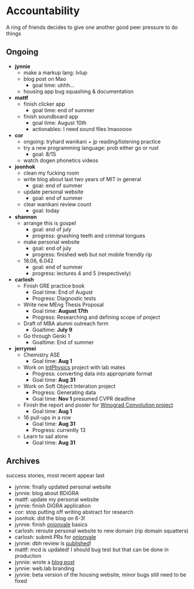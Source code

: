 # Accountability

A ring of friends decides to give one another good peer pressure to do things

## Ongoing
* **jynnie**
  * make a markup lang: lvlup
  * blog post on Mao
    * goal time: uhhh...
  * housing app bug squashing & documentation
* **mattf** 
  * finish clicker app
    * goal time: end of summer
  * finish soundboard app
    * goal time: August 10th
    * actionables: I need sound files lmaooooo
* **cor**
  * ongoing: tryhard wanikani + jp reading/listening practice
  * try a new programming language: prob either go or rust
    * goal: 8/15
  * watch dogen phonetics videos
* **joonhok**
  * clean my fucking room
  * write blog about last two years of MIT in general
    * goal: end of summer
  * update personal website
    * goal: end of summer
  * clear wanikani review count
    * goal: today
* **shannon** 
  * arrange this is gospel
    * goal: end of july
    * progress: gnashing teeth and criminal tongues
  * make personal website
    * goal: end of july
    * progress: finished web but not mobile friendly rip
  * 18.06, 6.042
    * goal: end of summer
    * progress: lectures 4 and 5 (respectively)
* **carlosh**
  * Finish GRE practice book
    * Goal time: End of August
    * Progress: Diagnostic tests
  * Write new MEng Thesis Proposal
    * Goal time: **August 17th**
    * Progress: Researching and defining scope of project
  * Draft of MBA alumni outreach form
    * Goaltime: **July 9**
  * Go through Genki 1
    * Goaltime: End of summer
* **jerrymei**
  * Chemistry ASE
    * Goal time: **Aug 1**
  * Work on [IntPhysics](https://github.com/bootphon/intphys) project with lab mates
    * Progress: converting data into appropriate format
    * Goal time: **Aug 31**
  * Work on Soft Object Interation project
    * Progress: Generating data
    * Goal time: **Nov 1** presumed CVPR deadline
  * Finish the report and poster for [Winograd Convolution project](https://github.com/JerryLingjieMei/WinogradConvolution)
    * Goal time: **Aug 1**
  * 16 pull-ups in a row
    * Goal time: **Aug 31**
    * Progress: currently 13
  * Learn to sail alone
    * Goal time: **Aug 31**

## Archives

success stories, most recent appear last

* jynnie: finally updated personal website
* jynnie: blog about BDiGRA
* mattf: update my personal website
* jynnie: finish DiGRA application
* cor: stop putting off writing abstract for research
* joonhok: did the blog on 6-3!
* jynnie: finish [onionvale](https://onionvale.herokuapp.com) basics
* carlosh: reroute personal website to new domain (rip domain squatters)
* carlosh: submit PRs for [onionvale](https://github.com/jynnie/onionvale)
* jynnie: dbh review is [published](https://thetech.com/2018/07/09/detroit-video-game-review)!
* mattf: mcd is updated! I should bug test but that can be done in production
* jynnie: wrote a [blog post](https://projynnie.wordpress.com/2018/08/01/reminiscing-about-internet-forums-and-on-being-misgendered-on-reddit/)
* jynnie: web.lab branding
* jynnie: beta version of the housing website, minor bugs still need to be fixed
